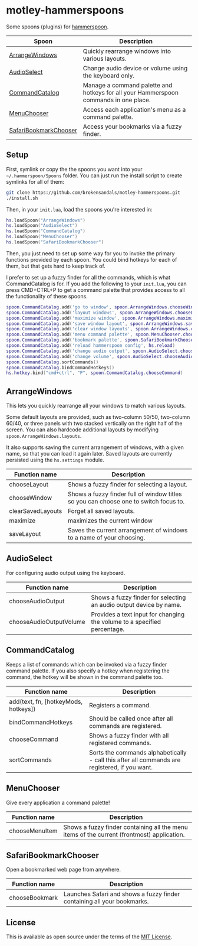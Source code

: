 # motley-hammerspoons

Some spoons (plugins) for [hammerspoon](https://www.hammerspoon.org).

|Spoon|Description|
|----|----|
|[ArrangeWindows](#arrange-windows)|Quickly rearrange windows into various layouts.|
|[AudioSelect](#audio-select)|Change audio device or volume using the keyboard only.|
|[CommandCatalog](#command-catalog)|Manage a command palette and hotkeys for all your Hammerspoon commands in one place.|
|[MenuChooser](#menu-chooser)|Access each application's menu as a command palette.|
|[SafariBookmarkChooser](#safari-bookmark-chooser)|Access your bookmarks via a fuzzy finder.|

## Setup

First, symlink or copy the the spoons you want into your `~/.hammerspoon/Spoons` folder.
You can just run the install script to create symlinks for all of them:

```bash
git clone https://github.com/brokensandals/motley-hammerspoons.git
./install.sh
```

Then, in your `init.lua`, load the spoons you're interested in:

```lua
hs.loadSpoon("ArrangeWindows")
hs.loadSpoon("AudioSelect")
hs.loadSpoon("CommandCatalog")
hs.loadSpoon("MenuChooser")
hs.loadSpoon("SafariBookmarkChooser")
```

Then, you just need to set up some way for you to invoke the primary functions provided by each spoon.
You could bind hotkeys for each of them, but that gets hard to keep track of.

I prefer to set up a fuzzy finder for all the commands, which is what CommandCatalog is for.
If you add the following to your `init.lua`, you can press CMD+CTRL+P to get a command palette that provides access to all the functionality of these spoons.

```lua
spoon.CommandCatalog.add('go to window', spoon.ArrangeWindows.chooseWindow, 'cmd+ctrl', 'F')
spoon.CommandCatalog.add('layout windows', spoon.ArrangeWindows.chooseLayout, 'cmd+ctrl', 'L')
spoon.CommandCatalog.add('maximize window', spoon.ArrangeWindows.maximize, 'cmd+ctrl', 'M')
spoon.CommandCatalog.add('save window layout', spoon.ArrangeWindows.saveLayout)
spoon.CommandCatalog.add('clear window layouts', spoon.ArrangeWindows.clearSavedLayouts)
spoon.CommandCatalog.add('menu command palette', spoon.MenuChooser.chooseMenuItem, 'shift+cmd+ctrl', 'P')
spoon.CommandCatalog.add('bookmark palette', spoon.SafariBookmarkChooser.chooseBookmark)
spoon.CommandCatalog.add('reload hammerspoon config', hs.reload)
spoon.CommandCatalog.add('change audio output', spoon.AudioSelect.chooseAudioOutput)
spoon.CommandCatalog.add('change volume', spoon.AudioSelect.chooseAudioOutputVolume)
spoon.CommandCatalog.sortCommands()
spoon.CommandCatalog.bindCommandHotkeys()
hs.hotkey.bind("cmd+ctrl", "P", spoon.CommandCatalog.chooseCommand)
```

## ArrangeWindows

This lets you quickly rearrange all your windows to match various layouts.

Some default layouts are provided, such as two-column 50/50, two-column 60/40, or three panels with two stacked vertically on the right half of the screen.
You can also hardcode additional layouts by modifying `spoon.ArrangeWindows.layouts`.

It also supports saving the current arrangement of windows, with a given name, so that you can load it again later.
Saved layouts are currently persisted using the `hs.settings` module.

|Function name|Description|
|---|---|
|chooseLayout|Shows a fuzzy finder for selecting a layout.|
|chooseWindow|Shows a fuzzy finder full of window titles so you can choose one to switch focus to.|
|clearSavedLayouts|Forget all saved layouts.|
|maximize|maximizes the current window|
|saveLayout|Saves the current arrangement of windows to a name of your choosing.|

## AudioSelect

For configuring audio output using the keyboard.

|Function name|Description|
|---|---|
|chooseAudioOutput|Shows a fuzzy finder for selecting an audio output device by name.|
|chooseAudioOutputVolume|Provides a text input for changing the volume to a specified percentage.|

## CommandCatalog

Keeps a list of commands which can be invoked via a fuzzy finder command palette.
If you also specify a hotkey when registering the command, the hotkey will be shown in the command palette too.

|Function name|Description|
|---|---|
|add(text, fn, [hotkeyMods, hotkeys])|Registers a command.|
|bindCommandHotkeys|Should be called once after all commands are registered.|
|chooseCommand|Shows a fuzzy finder with all registered commands.|
|sortCommands|Sorts the commands alphabetically - call this after all commands are registered, if you want.|

## MenuChooser

Give every application a command palette!

|Function name|Description|
|---|---|
|chooseMenuItem|Shows a fuzzy finder containing all the menu items of the current (frontmost) application.|

## SafariBookmarkChooser

Open a bookmarked web page from anywhere.

|Function name|Description|
|---|---|
|chooseBookmark|Launches Safari and shows a fuzzy finder containing all your bookmarks.|

## License

This is available as open source under the terms of the [MIT License](https://opensource.org/licenses/MIT).
